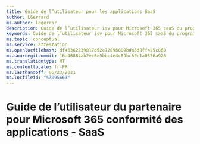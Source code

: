 ```yaml
---
title: Guide de l’utilisateur pour les applications SaaS
author: LGerrard
ms.author: legerrar
description: Guide de l’utilisateur isv pour Microsoft 365 saaS du programme de conformité des applications
keywords: Guide de l’utilisateur isv pour Microsoft 365 saaS du programme de conformité des applications
ms.topic: conceptual
ms.service: attestation
ms.openlocfilehash: df46362239817d52e72696609bda5d8ff425c860
ms.sourcegitcommit: 16a46884ab2ec6e3bbc4e4c89bc65c1a0556a928
ms.translationtype: MT
ms.contentlocale: fr-FR
ms.lasthandoff: 06/23/2021
ms.locfileid: "53095663"
---
```

# <a name="partners-user-guide-for-microsoft-365-app-compliance-program---saas"></a>Guide de l’utilisateur du partenaire pour Microsoft 365 conformité des applications - SaaS
